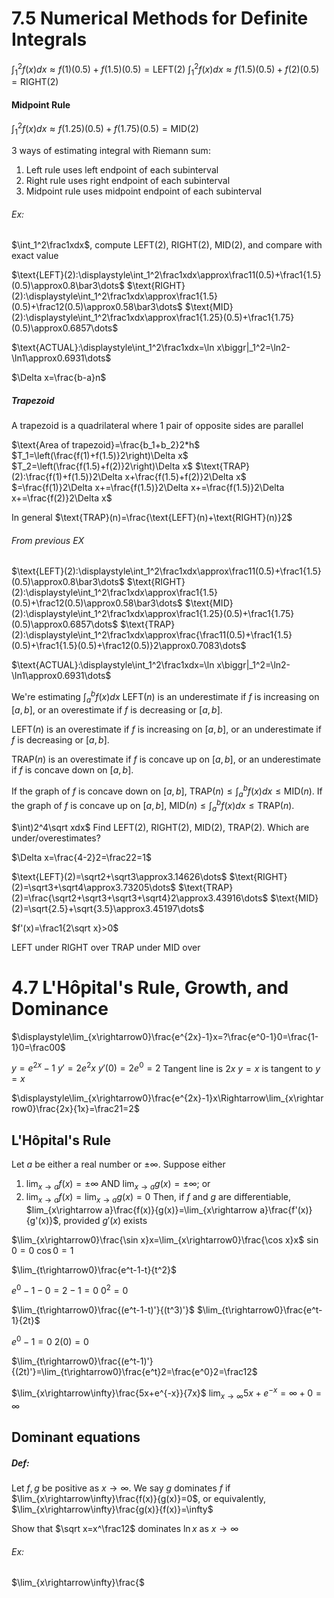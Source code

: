 # 7.5 Numerical Methods for Definite Integrals
$\displaystyle\int_1^2f(x)dx\approx f(1)(0.5)+f(1.5)(0.5)=\text{LEFT}(2)$
$\displaystyle\int_1^2f(x)dx\approx f(1.5)(0.5)+f(2)(0.5)=\text{RIGHT}(2)$
#### Midpoint Rule
$\displaystyle\int_1^2f(x)dx\approx f(1.25)(0.5)+f(1.75)(0.5)=\text{MID}(2)$

3 ways of estimating integral with Riemann sum:
1) Left rule uses left endpoint of each subinterval
2) Right rule uses right endpoint of each subinterval
3) Midpoint rule uses midpoint endpoint of each subinterval

###### Ex:
$\int_1^2\frac1xdx$, compute LEFT(2), RIGHT(2), MID(2), and compare with exact value

$\text{LEFT}(2):\displaystyle\int_1^2\frac1xdx\approx\frac11(0.5)+\frac1{1.5}(0.5)\approx0.8\bar3\dots$
$\text{RIGHT}(2):\displaystyle\int_1^2\frac1xdx\approx\frac1{1.5}(0.5)+\frac12(0.5)\approx0.58\bar3\dots$
$\text{MID}(2):\displaystyle\int_1^2\frac1xdx\approx\frac1{1.25}(0.5)+\frac1{1.75}(0.5)\approx0.6857\dots$

$\text{ACTUAL}:\displaystyle\int_1^2\frac1xdx=\ln x\biggr|_1^2=\ln2-\ln1\approx0.6931\dots$


$\Delta x=\frac{b-a}n$


##### Trapezoid
A trapezoid is a quadrilateral where 1 pair of opposite sides are parallel

$\text{Area of trapezoid}=\frac{b_1+b_2}2*h$
$T_1=\left(\frac{f(1)+f(1.5)}2\right)\Delta x$
$T_2=\left(\frac{f(1.5)+f(2)}2\right)\Delta x$
$\text{TRAP}(2):\frac{f(1)+f(1.5)}2\Delta x+\frac{f(1.5)+f(2)}2\Delta x$
$=\frac{f(1)}2\Delta x+=\frac{f(1.5)}2\Delta x+=\frac{f(1.5)}2\Delta x+=\frac{f(2)}2\Delta x$

In general
$\text{TRAP}(n)=\frac{\text{LEFT}(n)+\text{RIGHT}(n)}2$

###### From previous EX

$\text{LEFT}(2):\displaystyle\int_1^2\frac1xdx\approx\frac11(0.5)+\frac1{1.5}(0.5)\approx0.8\bar3\dots$
$\text{RIGHT}(2):\displaystyle\int_1^2\frac1xdx\approx\frac1{1.5}(0.5)+\frac12(0.5)\approx0.58\bar3\dots$
$\text{MID}(2):\displaystyle\int_1^2\frac1xdx\approx\frac1{1.25}(0.5)+\frac1{1.75}(0.5)\approx0.6857\dots$
$\text{TRAP}(2):\displaystyle\int_1^2\frac1xdx\approx\frac{\frac11(0.5)+\frac1{1.5}(0.5)+\frac1{1.5}(0.5)+\frac12(0.5)}2\approx0.7083\dots$

$\text{ACTUAL}:\displaystyle\int_1^2\frac1xdx=\ln x\biggr|_1^2=\ln2-\ln1\approx0.6931\dots$



We're estimating $\int_a^bf(x)dx$
$\text{LEFT}(n)$ is an underestimate if $f$ is increasing on $[a,b]$, or an overestimate if $f$ is decreasing or $[a,b]$.

$\text{LEFT}(n)$ is an overestimate if $f$ is increasing on $[a,b]$, or an underestimate if $f$ is decreasing or $[a,b]$.

$\text{TRAP}(n)$ is an overestimate if $f$ is concave up on $[a,b]$, or an underestimate if $f$ is concave down on $[a,b]$.


If the graph of $f$ is concave down on $[a,b]$, $\text{TRAP}(n)\le\int_a^bf(x)dx\le\text{MID}(n)$.
If the graph of $f$ is concave up on $[a,b]$, $\text{MID}(n)\le\int_a^bf(x)dx\le\text{TRAP}(n)$.



$\int)2^4\sqrt xdx$
Find $\text{LEFT}(2)$, $\text{RIGHT}(2)$, $\text{MID}(2)$, $\text{TRAP}(2)$. Which are under/overestimates?

$\Delta x=\frac{4-2}2=\frac22=1$

$\text{LEFT}(2)=\sqrt2+\sqrt3\approx3.14626\dots$
$\text{RIGHT}(2)=\sqrt3+\sqrt4\approx3.73205\dots$
$\text{TRAP}(2)=\frac{\sqrt2+\sqrt3+\sqrt3+\sqrt4}2\approx3.43916\dots$
$\text{MID}(2)=\sqrt{2.5}+\sqrt{3.5}\approx3.45197\dots$

$f'(x)=\frac1{2\sqrt x}>0$

LEFT under
RIGHT over
TRAP under
MID over

# 4.7 L'Hôpital's Rule, Growth, and Dominance
$\displaystyle\lim_{x\rightarrow0}\frac{e^{2x}-1}x=?\frac{e^0-1}0=\frac{1-1}0=\frac00$

$y=e^{2x}-1$
$y'=2e^2x$
$y'(0)=2e^0=2$
Tangent line is $2x$
$y=x$ is tangent to $y=x$

$\displaystyle\lim_{x\rightarrow0}\frac{e^{2x}-1}x\Rightarrow\lim_{x\rightarrow0}\frac{2x}{1x}=\frac21=2$

## L'Hôpital's Rule
Let $a$ be either a real number or $\pm\infty$. Suppose either 
1) $\lim_{x\rightarrow a}f(x)=\pm\infty$ AND $\lim_{x\rightarrow a}g(x)=\pm\infty$; or
2)  $\lim_{x\rightarrow a}f(x)=\lim_{x\rightarrow a}g(x)=0$
Then, if $f$ and $g$ are differentiable, $lim_{x\rightarrow a}\frac{f(x)}{g(x)}=\lim_{x\rightarrow a}\frac{f'(x)}{g'(x)}$, provided $g'(x)$ exists

$\lim_{x\rightarrow0}\frac{\sin x}x=\lim_{x\rightarrow0}\frac{\cos x}x$
$\sin0=0$
$\cos0=1$

$\lim_{t\rightarrow0}\frac{e^t-1-t}{t^2}$

$e^0-1-0=2-1=0$
$0^2=0$

$\lim_{t\rightarrow0}\frac{(e^t-1-t)'}{(t^3)'}$
$\lim_{t\rightarrow0}\frac{e^t-1}{2t}$

$e^0-1=0$
$2(0)=0$

$\lim_{t\rightarrow0}\frac{(e^t-1)'}{(2t)'}=\lim_{t\rightarrow0}\frac{e^t}2=\frac{e^0}2=\frac12$


$\lim_{x\rightarrow\infty}\frac{5x+e^{-x}}{7x}$
$\lim_{x\rightarrow\infty}5x+e^{-x}=\infty+0=\infty$

## Dominant equations
##### Def:
Let $f,g$ be positive as $x\rightarrow\infty$. We say $g$ dominates $f$ if $\lim_{x\rightarrow\infty}\frac{f(x)}{g(x)}=0$, or equivalently, $\lim_{x\rightarrow\infty}\frac{g(x)}{f(x)}=\infty$

Show that $\sqrt x=x^\frac12$ dominates $\ln x$ as $x\rightarrow\infty$


###### Ex:
$\lim_{x\rightarrow\infty}\frac{\$